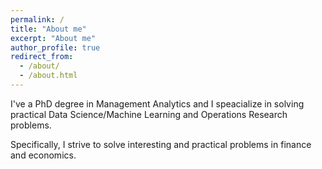```yaml
---
permalink: /
title: "About me"
excerpt: "About me"
author_profile: true
redirect_from: 
  - /about/
  - /about.html
---
```



I've a PhD degree in Management Analytics and I speacialize in solving practical Data Science/Machine Learning and Operations Research problems.

Specifically, I strive to solve interesting and practical problems in finance and economics.


